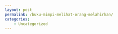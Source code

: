 ```yaml
---
layout: post
permalink: /buku-mimpi-melihat-orang-melahirkan/
categories:
    - Uncategorized
---
```


